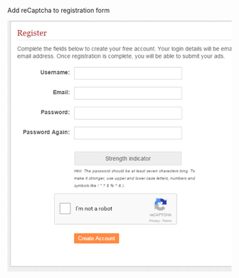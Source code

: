 Add reCaptcha to registration form

![screenshot-1](https://raw.githubusercontent.com/roidayan/my-recaptcha/master/screenshot-1.png)
